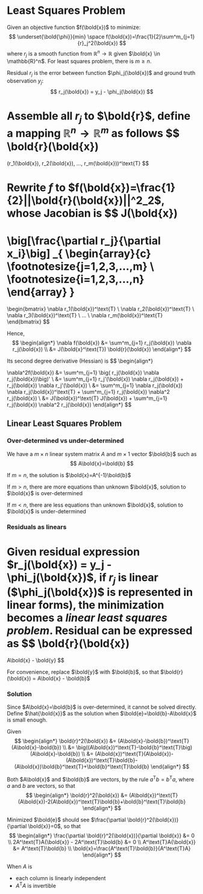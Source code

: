 # Least Squares Problem

Given an objective function $f(\bold{x})$ to minimize:
$$
\underset{\bold{\phi}}{min} \space f(\bold{x})=\frac{1}{2}\sum^m_{j=1}{r}_j^2(\bold{x})
$$
where $r_j$ is a smooth function from $\mathbb{R}^n \rightarrow \mathbb{R}$ given $\bold{x} \in \mathbb{R}^n$. For least squares problem, there is $m \ge n$.

Residual $r_j$ is the error between function $\phi_j(\bold{x})$ and ground truth observation $y_j$:
$$
r_j(\bold{x}) = y_j - \phi_j(\bold{x})
$$

Assemble all $r_j$ to $\bold{r}$, define a mapping $\mathbb{R}^n \rightarrow \mathbb{R}^m$ as follows
$$
\bold{r}(\bold{x})
=
(r_1(\bold{x}), r_2(\bold{x}), ..., r_m(\bold{x}))^\text{T}
$$

Rewrite $f$ to $f(\bold{x})=\frac{1}{2}||\bold{r}(\bold{x})||^2_2$, whose Jacobian is
$$
J(\bold{x})
=
\big[\frac{\partial r_j}{\partial x_i}\big]
_{
    \begin{array}{c}
    \footnotesize{j=1,2,3,...,m}
    \\
    \footnotesize{i=1,2,3,...,n}
    \end{array}
}
=
\begin{bmatrix}
    \nabla r_1(\bold{x})^\text{T}
    \\
    \nabla r_2(\bold{x})^\text{T}
    \\
    \nabla r_3(\bold{x})^\text{T}
    \\
    ...
    \\
    \nabla r_m(\bold{x})^\text{T}
\end{bmatrix}
$$

Hence,
$$
\begin{align*}
\nabla f(\bold{x})
&=
\sum^m_{j=1} r_j(\bold{x}) \nabla r_j(\bold{x})
\\ &=
J(\bold{x}^\text{T}) \bold{r}(\bold{x})
\end{align*}
$$

Its second degree derivative (Hessian) is
$$
\begin{align*}

\nabla^2f(\bold{x})
&=
\sum^m_{j=1} \big( r_j(\bold{x}) \nabla r_j(\bold{x})\big)'
\\ &=
\sum^m_{j=1} r_j'(\bold{x}) \nabla r_j(\bold{x}) + r_j(\bold{x}) \nabla r_j'(\bold{x})
\\ &=
\sum^m_{j=1} \nabla r_j(\bold{x}) \nabla r_j(\bold{x})^\text{T}
+
\sum^m_{j=1} r_j(\bold{x}) \nabla^2 r_j(\bold{x})
\\ &=
J(\bold{x})^\text{T} J(\bold{x}) + \sum^m_{j=1} r_j(\bold{x}) \nabla^2 r_j(\bold{x})
\end{align*}
$$

## Linear Least Squares Problem


### Over-determined vs under-determined

We have a $m \times n$ linear system matrix $A$ and $m \times 1$ vector $\bold{b}$ such as
$$
A\bold{x}=\bold{b}
$$

If $m = n$, the solution is $\bold{x}=A^{-1}\bold{b}$ 

If $m > n$, there are more equations than unknown $\bold{x}$, solution to $\bold{x}$ is over-determined

If $m < n$, there are less equations than unknown $\bold{x}$, solution to $\bold{x}$ is under-determined

### Residuals as linears

Given residual expression $r_j(\bold{x}) = y_j - \phi_j(\bold{x})$, if $r_j$ is linear ($\phi_j(\bold{x})$ is represented in linear forms), the minimization becomes a *linear least squares problem*. Residual can be expressed as
$$
\bold{r}(\bold{x})
=
A\bold{x} - \bold{y}
$$

For convenience, replace $\bold{y}$ with $\bold{b}$, so that $\bold{r}(\bold{x}) = A\bold{x} - \bold{b}$

### Solution

Since $A\bold{x}=\bold{b}$ is over-determined, it cannot be solved directly. Define $\hat{\bold{x}}$ as the solution when $\bold{e}=\bold{b}-A\bold{x}$ is small enough.

Given 
$$
\begin{align*}
\bold{r}^2(\bold{x}) 
&= 
(A\bold{x}-\bold{b})^\text{T}(A\bold{x}-\bold{b})
\\ &=
\big((A\bold{x})^\text{T}-\bold{b}^\text{T}\big)(A\bold{x}-\bold{b})
\\ &=
(A\bold{x})^\text{T}(A\bold{x})-(A\bold{x})^\text{T}\bold{b}-(A\bold{x})\bold{b}^\text{T}+\bold{b}^\text{T}\bold{b}
\end{align*}
$$

Both $A\bold{x}$ and $\bold{b}$ are vectors, by the rule $a^\text{T}b=b^\text{T}a$, where $a$ and $b$ are vectors, so that
$$
\begin{align*}
\bold{r}^2(\bold{x}) 
&=
(A\bold{x})^\text{T}(A\bold{x})-2(A\bold{x})^\text{T}\bold{b}+\bold{b}^\text{T}\bold{b}
\end{align*}
$$

Minimized $\bold{e}$ should see $\frac{\partial \bold{r}^2(\bold{x})}{\partial \bold{x}}=0$, so that
$$
\begin{align*}
\frac{\partial \bold{r}^2(\bold{x})}{\partial \bold{x}}
&= 0 
\\
2A^\text{T}A{\bold{x}} - 2A^\text{T}\bold{b} &= 0
\\
A^\text{T}A{\bold{x}} &= A^\text{T}\bold{b}
\\
\bold{x}=\frac{A^\text{T}\bold{b}}{A^\text{T}A}
\end{align*}
$$

When $A$ is 
* each column is linearly independent
* $A^\text{T}A$ is invertible


 
